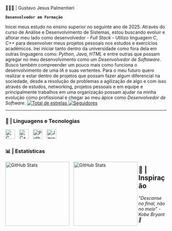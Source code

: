 👨🏽‍💻 | Gustavo Jesus Palmentieri

**`Desenvolvedor em Formação`**

Inicei meus estudo no ensino superior no seguinte ano de 2025. Através do curso de Análise e Desenvolvimento de Sistemas, estou buscando evoluir e aflorar meu lado como desenvolvedor - *Full Stack* - Utilizo linguagem *C*, *C++* para desenvolver meus projetos pessoais nos estudos e exercícios acadêmicos. Irei iniciar tanto dentro da universidade como fora dela em outras linguagens como: *Python*, *Java*, *HTML* e entre outras que possam agregar no meu desenvolvimento como um *Desenvolvedor de Softaware*. Busco também compreender um pouco mais como funciona o desenvolvimento de uma *IA* e suas vertentes. Para o meu futuro quero realizar e estar dentro de projetos que possam fazer algum diferencial na sociedade, desde a resolução de problemas a agilização de algo e com isso através de estudos, networking, projetos pessoais e em equipe e principalmente trabalhos em uma organização possam ajudar na minha evolução como profissional e chegar ao meu ápice como *Desenvolvedor de Software*.
    </a> 
    <a href="https://github.com/gustavopalmentieri?tab=repositories&sort=stargazers">
        <img 
            alt="Total de estrelas" 
            title="Total de estrelas GitHub" 
            src="https://custom-icon-badges.demolab.com/github/stars/gustavopalmentieri?color=55960c&style=for-the-badge&labelColor=488207&logo=star&label=estrelas"
        />
    </a>
    <a href="https://github.com/gustavopalmentieri?tab=followers">
        <img 
            alt="Seguidores" 
            title="Me siga no GitHub" 
            src="https://custom-icon-badges.demolab.com/github/followers/gustavopalmentieri?color=236ad3&labelColor=1155ba&style=for-the-badge&logo=github&label=Seguidores&logoColor=white"
        />
    </a>
</p>

---

### 🤖 | Linguagens e Tecnologias

<img 
    align="left" 
    alt="C" 
    title="C"
    width="30px" 
    style="padding-right: 10px;" 
    src="https://cdn.jsdelivr.net/gh/devicons/devicon/icons/c/c-original.svg"
/>

<img 
    align="left" 
    alt="C++" 
    title="C++"
    width="30px" 
    style="padding-right: 10px;" 
    src="https://cdn.jsdelivr.net/gh/devicons/devicon@latest/devicon.min.css"     
/>

<img 
    align="left" 
    alt="Python" 
    title="Python"
    width="30px" 
    style="padding-right: 10px;" 
    src="https://cdn.jsdelivr.net/gh/devicons/devicon@latest/icons/python/python-original.svg" 
/>

<img 
    align="left" 
    alt="JavaScript" 
    title="JavaScript"
    width="30px" 
    style="padding-right: 10px;" 
    src="https://cdn.jsdelivr.net/gh/devicons/devicon@latest/icons/javascript/javascript-original.svg" 
/>

<br/>
<br/>

### 📊 | Estatísticas

<p>
  <img 
    align="left" 
    alt="GitHub Stats" 
    height="200" 
    style="padding-right: 10px;" 
    src="https://github-readme-stats.vercel.app/api?username=gustavopalmentieri&show_icons=true&theme=tokyonight&include_all_commits=true&locale=pt-br" 
  />

<img 
      align="left" 
      alt="GitHub Stats" 
      height="200" 
      src="https://github-readme-stats.vercel.app/api/top-langs/?username=gustavopalmentieri&theme=tokyonight&layout=compact&custom_title=Tecnologias&langs_count=9" 
  />

</p>

## 🥇 | Inspiração

*"Descanse no final, não no meio"* - *Kobe Bryant 🏀*
